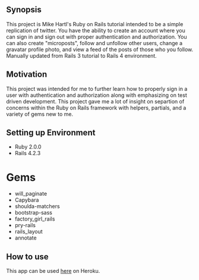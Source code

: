 ## Synopsis

This project is Mike Hartl's Ruby on Rails tutorial intended to be a simple replication of twitter.  You have the ability to create an account where you can sign in and sign out with proper authentication and authorization.  You can also create "microposts", follow and unfollow other users, change a gravatar profile photo, and view a feed of the posts of those who you follow.  Manually updated from Rails 3 tutorial to Rails 4 environment.

## Motivation

This project was intended for me to further learn how to properly sign in a user with authentication and authorization along with emphasizing on test driven development.  This project gave me a lot of insight on separtion of concerns within the Ruby on Rails framework with helpers, partials, and a variety of gems new to me.

## Setting up Environment

- Ruby 2.0.0
- Rails 4.2.3

# Gems

- will_paginate
- Capybara
- shoulda-matchers
- bootstrap-sass
- factory_girl_rails
- pry-rails
- rails_layout
- annotate

## How to use

This app can be used [here](https://something-like-twitter.herokuapp.com/) on Heroku.
